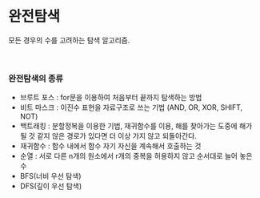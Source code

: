 # 완전탐색

모든 경우의 수를 고려하는 탐색 알고리즘.

<br>

### **완전탐색의 종류**

- 브루트 포스 : for문을 이용하여 처음부터 끝까지 탐색하는 방법
- 비트 마스크 : 이진수 표현을 자료구조로 쓰는 기법 (AND, OR, XOR, SHIFT, NOT)
- 백트래킹 : 분할정복을 이용한 기법, 재귀함수를 이용, 해를 찾아가는 도중에 해가 될 것 같지 않은 경로가 있다면 더 이상 가지 않고 되돌아간다.
- 재귀함수 : 함수 내에서 함수 자기 자신을 계속해서 호출하는 것
- 순열 : 서로 다른 n개의 원소에서 r개의 중복을 허용하지 않고 순서대로 늘어 놓은 수
- BFS(너비 우선 탐색)
- DFS(깊이 우선 탐색)


